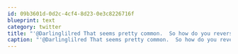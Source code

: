 ```yaml
---
id: 09b3601d-0d2c-4cf4-8d23-0e3c8226716f
blueprint: text
category: twitter
title: "'@Darlinglilred That seems pretty common.  So how do you reverse the expectation that NFPs should pay less?"
caption: "'@Darlinglilred That seems pretty common.  So how do you reverse the expectation that NFPs should pay less?"
---
```

